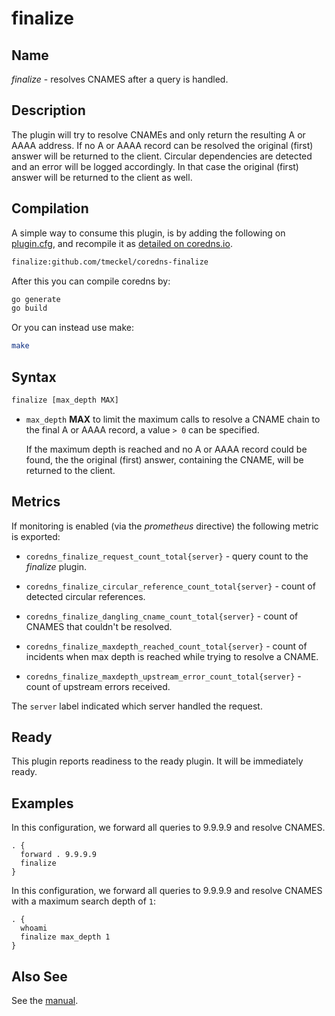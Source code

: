 # finalize

## Name

*finalize* - resolves CNAMES after a query is handled.

## Description

The plugin will try to resolve CNAMEs and only return the resulting A or AAAA
address. If no A or AAAA record can be resolved the original (first) answer will
be returned to the client. Circular dependencies are detected and an error will
be logged accordingly. In that case the original (first) answer will be returned
to the client as well.

## Compilation

A simple way to consume this plugin, is by adding the following on [plugin.cfg](https://github.com/coredns/coredns/blob/master/plugin.cfg), 
and recompile it as [detailed on coredns.io](https://coredns.io/2017/07/25/compile-time-enabling-or-disabling-plugins/#build-with-compile-time-configuration-file).

```txt
finalize:github.com/tmeckel/coredns-finalize
```

After this you can compile coredns by:

```sh
go generate
go build
```

Or you can instead use make:

```sh
make
```

## Syntax

```txt
finalize [max_depth MAX]
```

* `max_depth` **MAX** to limit the maximum calls to resolve a CNAME chain to the
    final A or AAAA record, a value `> 0` can be specified. 

    If the maximum depth
    is reached and no A or AAAA record could be found, the the original (first)
    answer, containing the CNAME, will be returned to the client.

## Metrics

If monitoring is enabled (via the *prometheus* directive) the following metric is exported:

* `coredns_finalize_request_count_total{server}` - query count to the *finalize* plugin.

* `coredns_finalize_circular_reference_count_total{server}` - count of detected circular references.

* `coredns_finalize_dangling_cname_count_total{server}` - count of CNAMES that couldn't be resolved.

* `coredns_finalize_maxdepth_reached_count_total{server}` - count of incidents when max depth is reached while trying to resolve a CNAME.

* `coredns_finalize_maxdepth_upstream_error_count_total{server}` - count of upstream errors received.

The `server` label indicated which server handled the request.

## Ready

This plugin reports readiness to the ready plugin. It will be immediately ready.

## Examples

In this configuration, we forward all queries to 9.9.9.9 and resolve CNAMES.

```corefile
. {
  forward . 9.9.9.9
  finalize
}
```

In this configuration, we forward all queries to 9.9.9.9 and resolve CNAMES with a maximum search depth of `1`:

```corefile
. {
  whoami
  finalize max_depth 1
}
```

## Also See

See the [manual](https://coredns.io/manual).
